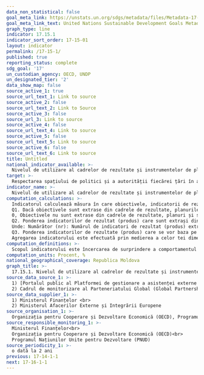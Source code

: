 ```yaml
---
data_non_statistical: false
goal_meta_link: https://unstats.un.org/sdgs/metadata/files/Metadata-17-15-01.pdf
goal_meta_link_text: United Nations Sustainable Development Goals Metadata (pdf 468kB)
graph_type: line
indicator: 17.15.1
indicator_sort_order: 17-15-01
layout: indicator
permalink: /17-15-1/
published: true
reporting_status: complete
sdg_goal: '17'
un_custodian_agency: OECD, UNDP
un_designated_tier: '2'
data_show_map: false
source_active_1: true
source_url_text_1: Link to source
source_active_2: false
source_url_text_2: Link to Source
source_active_3: false
source_url_3: Link to source
source_active_4: false
source_url_text_4: Link to source
source_active_5: false
source_url_text_5: Link to source
source_active_6: false
source_url_text_6: Link to source
title: Untitled
national_indicator_available: >-
  Nivelul de utilizare al cadrelor de rezultate și instrumentelor de planificare ale țării de către furnizorii de cooperare pentru dezvoltare
target: >-
  Respectarea spațiului de politici și a autorității fiecărei țări în a stabili și implementa politici de eradicare a sărăciei și dezvoltare durabilă
indicator_name: >-
  Nivelul de utilizare al cadrelor de rezultate și instrumentelor de planificare ale țării de către furnizorii de cooperare pentru dezvoltare
computation_calculations: >-
  Indicatorul calculează măsura în care obiectivele, indicatorii de rezultat și de monitorizare asociați cu noile intervenții de dezvoltare sunt extrase din sursele guvernamentale, incluzând: instrumentele de planificare națională, sectorială și locală. Pentru fiecare intervenție de dezvoltare semnificativă (100.000 dolari SUA sau mai mult) aprobată în cursul anului de referință, sunt evaluați următorii parametri:<br> 
  Q1. Dacă obiectivele sunt extrase din cadrele de rezultate, planurile și strategiile guvernării. Unde: <br> 
  0, Obiectivele nu sunt extrase din cadrele de rezultate, planuri și strategii implementate de către Guvern; 1, Obiectivele sunt extrase din cadrele de rezultate, planuri și strategii implementate de către Guvern;<br> 
  Q2. Ponderea indicatorilor de rezultat (produs) care sunt extrași din cadrele de rezultate, planurile și strategiile guvernării, % <br> 
  Unde: Numărător (nr): Numărul de indicatori de rezultat (produs) extrași din cadrele de rezultate ale Guvernului sau alte documente de planificare existente; Numitor (n): Numărul total al indicatorilor de rezultat (produs) incluși din cadrul de rezultate ale proiectului.<br> 
  Q3. Ponderea indicatorilor de rezultate (produs) care se vor baza pe sursele de date furnizate de către sistemele  de monitorizare existente din țară sau de către serviciile naționale de statistică pentru a urmări progresul proiectului %.   Unde : Numărător (ns): Numărul de indicatori de rezultat (produs) care trebuie urmăriți folosind statisticile guvernamentale, surse de date sau sisteme de Monitorizare și Evaluare (adică nu surse specifice proiectului); Numitor (n): Numărul total al indicatorilor de rezultat (produs) incluși din cadrul de rezultate ale proiectului.<br> 
  Agregarea indicatorului este efectuată prin medierea a celor tei dimensiuni ale alinierii cu obiectivele și prioritățile naționale a noilor intervenții în anul de referință. La agregare nu va fi considerată dimensiunea proiectului, pentru a acorda același nivel de importanță gradului de utilizare a cadrelor naționale de rezultate și a instrumentelor de planificare în proiectele medii și mari.  În caz contrar, ponderarea în funcție de dimensiunea proiectului va reprezenta excesiv proiectele de infrastructură și va sub-reprezenta intervențiile menite să influențeze politicile și aranjamentele instituționale.   Formulele de calcul pentru agregarea indicatorului sunt prezentate la pagina 28 din următoarea [sursă](http://unstats.un.org/sdgs/files/metadata-compilation/Metadata-Goal-17.pdf)
computation_definitions: >-
  Scopul indicatorului este încercarea de surprindere a comportamentul general al partenerilor de dezvoltare în dezvoltarea de noi măsuri de intervenție în țară ținând cont și respectând prioritățile acesteia. Conform metadatelor globale monitorizarea acestui indicator este un proces voluntar condus de către fiecare țară în parte. Guvernul țării conduce și coordonează colectarea și validarea datelor.
computation_units: Procent, %
national_geographical_coverage: Republica Moldova
graph_title: >-
  17.15.1. Nivelul de utilizare al cadrelor de rezultate și instrumentelor de planificare ale țării de către furnizorii de cooperare pentru dezvoltare
source_data_source_1: >-
  1) [Portalul public al Platformei de gestionare a asistenței externe al Guvernului](http://amp.gov.md/portal/)<br> 
  2) Cadrul de monitorizare al Parteneriatului Global (Global Partnership's monitoring Framework)
source_data_supplier_1: >-
  1) Ministerul Finanțelor <br> 
  2) Ministerul Afacerilor Externe și Integrării Europene
source_organisation_1: >-
  Organizația pentru Cooperare și Dezvoltare Economică (OECD), Programul Națiunilor Unite pentru Dezvoltare (PNUD)
source_responsible_monitoring_1: >-
  Ministerul Finanțelor<br> 
  Organizația pentru Cooperare și Dezvoltare Economică (OECD)<br> 
  Programul Națiunilor Unite pentru Dezvoltare (PNUD)
source_periodicity_1: >-
  o dată la 2 ani
previous: 17-14-1-1
next: 17-16-1-1
---
```

